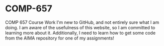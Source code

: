# COMP-657
COMP 657 Course Work 
I'm new to GitHub, and not entirely sure what I am doing.  I am aware of the usefulness of this website, so I am committed to learning more about it.  Additionally, I need to learn how to get some code from the AIMA repository for one of my assignments!
